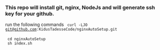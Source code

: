 ### This repo will install git, nginx, NodeJs and will generate ssh key for your github.

run the following commands
<code>
curl -LJO git@github.com:KidusTadesseCode/nginxAutoSetup.git
</code>
<br/>
<code>
cd nginxAutoSetup
</code>
<br/>
<code>
sh index.sh
</code>
